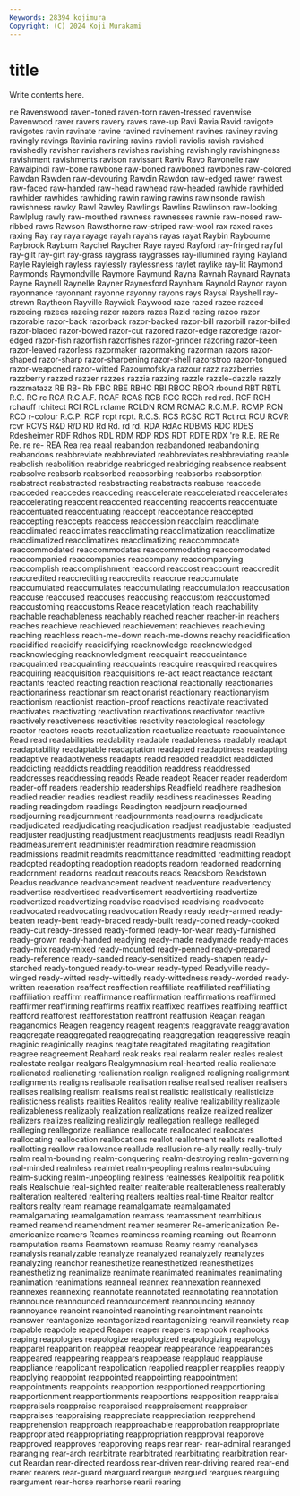 ```yaml
---
Keywords: 28394 kojimura
Copyright: (C) 2024 Koji Murakami
---
```


# title

Write contents here.



ne Ravenswood raven-toned raven-torn raven-tressed
ravenwise Ravenwood raver ravers ravery raves rave-up Ravi Ravia Ravid
ravigote ravigotes ravin ravinate ravine ravined ravinement ravines raviney raving
ravingly ravings Ravinia ravining ravins ravioli raviolis ravish ravished ravishedly
ravisher ravishers ravishes ravishing ravishingly ravishingness ravishment ravishments ravison ravissant
Raviv Ravo Ravonelle raw Rawalpindi raw-bone rawbone raw-boned rawboned rawbones
raw-colored Rawdan Rawden raw-devouring Rawdin Rawdon raw-edged rawer rawest raw-faced
raw-handed raw-head rawhead raw-headed rawhide rawhided rawhider rawhides rawhiding rawin
rawing rawins rawinsonde rawish rawishness rawky Rawl Rawley Rawlings Rawlins
Rawlinson raw-looking Rawlplug rawly raw-mouthed rawness rawnesses rawnie raw-nosed raw-ribbed
raws Rawson Rawsthorne raw-striped raw-wool rax raxed raxes raxing Ray
ray raya rayage rayah rayahs rayas rayat Raybin Raybourne Raybrook
Rayburn Raychel Raycher Raye rayed Rayford ray-fringed rayful ray-gilt ray-girt
ray-grass raygrass raygrasses ray-illumined raying Rayland Rayle Rayleigh rayless raylessly
raylessness raylet raylike ray-lit Raymond Raymonds Raymondville Raymore Raymund Rayna
Raynah Raynard Raynata Rayne Raynell Raynelle Rayner Raynesford Raynham Raynold
Raynor rayon rayonnance rayonnant rayonne rayonny rayons rays Raysal Rayshell
ray-strewn Raytheon Rayville Raywick Raywood raze razed razee razeed razeeing
razees razeing razer razers razes Razid razing razoo razor razorable
razor-back razorback razor-backed razor-bill razorbill razor-billed razor-bladed razor-bowed razor-cut razored
razor-edge razoredge razor-edged razor-fish razorfish razorfishes razor-grinder razoring razor-keen razor-leaved
razorless razormaker razormaking razorman razors razor-shaped razor-sharp razor-sharpening razor-shell razorstrop
razor-tongued razor-weaponed razor-witted Razoumofskya razour razz razzberries razzberry razzed razzer
razzes razzia razzing razzle razzle-dazzle razzly razzmatazz RB RB- Rb
RBC RBE RBHC RBI RBOC RBOR rbound RBT RBTL R.C.
RC rc RCA R.C.A.F. RCAF RCAS RCB RCC RCCh rcd
rcd. RCF RCH rchauff rchitect RCI RCL rclame RCLDN RCM
RCMAC R.C.M.P. RCMP RCN RCO r-colour R.C.P. RCP rcpt rcpt.
R.C.S. RCS RCSC RCT Rct rct RCU RCVR rcvr RCVS
R&D R/D RD Rd Rd. rd rd. RDA RdAc RDBMS
RDC RDES Rdesheimer RDF Rdhos RDL RDM RDP RDS RDT
RDTE RDX 're R.E. RE Re Re. re re- REA
Rea rea reaal reabandon reabandoned reabandoning reabandons reabbreviate reabbreviated reabbreviates
reabbreviating reable reabolish reabolition reabridge reabridged reabridging reabsence reabsent reabsolve
reabsorb reabsorbed reabsorbing reabsorbs reabsorption reabstract reabstracted reabstracting reabstracts reabuse
reaccede reacceded reaccedes reacceding reaccelerate reaccelerated reaccelerates reaccelerating reaccent reaccented
reaccenting reaccents reaccentuate reaccentuated reaccentuating reaccept reacceptance reaccepted reaccepting reaccepts
reaccess reaccession reacclaim reacclimate reacclimated reacclimates reacclimating reacclimatization reacclimatize reacclimatized
reacclimatizes reacclimatizing reaccommodate reaccommodated reaccommodates reaccommodating reaccomodated reaccompanied reaccompanies reaccompany
reaccompanying reaccomplish reaccomplishment reaccord reaccost reaccount reaccredit reaccredited reaccrediting reaccredits
reaccrue reaccumulate reaccumulated reaccumulates reaccumulating reaccumulation reaccusation reaccuse reaccused reaccuses
reaccusing reaccustom reaccustomed reaccustoming reaccustoms Reace reacetylation reach reachability reachable
reachableness reachably reached reacher reacher-in reachers reaches reachieve reachieved reachievement
reachieves reachieving reaching reachless reach-me-down reach-me-downs reachy reacidification reacidified reacidify
reacidifying reacknowledge reacknowledged reacknowledging reacknowledgment reacquaint reacquaintance reacquainted reacquainting reacquaints
reacquire reacquired reacquires reacquiring reacquisition reacquisitions re-act react reactance reactant
reactants reacted reacting reaction reactional reactionally reactionaries reactionariness reactionarism reactionarist
reactionary reactionaryism reactionism reactionist reaction-proof reactions reactivate reactivated reactivates reactivating
reactivation reactivations reactivator reactive reactively reactiveness reactivities reactivity reactological reactology
reactor reactors reacts reactualization reactualize reactuate reacuaintance Read read readabilities
readability readable readableness readably readapt readaptability readaptable readaptation readapted readaptiness
readapting readaptive readaptiveness readapts readd readded readdict readdicted readdicting readdicts
readding readdition readdress readdressed readdresses readdressing readds Reade readept Reader
reader readerdom reader-off readers readership readerships Readfield readhere readhesion readied
readier readies readiest readily readiness readinesses Reading reading readingdom readings
Readington readjourn readjourned readjourning readjournment readjournments readjourns readjudicate readjudicated readjudicating
readjudication readjust readjustable readjusted readjuster readjusting readjustment readjustments readjusts readl
Readlyn readmeasurement readminister readmiration readmire readmission readmissions readmit readmits readmittance
readmitted readmitting readopt readopted readopting readoption readopts readorn readorned readorning
readornment readorns readout readouts reads Readsboro Readstown Readus readvance readvancement
readvent readventure readvertency readvertise readvertised readvertisement readvertising readvertize readvertized readvertizing
readvise readvised readvising readvocate readvocated readvocating readvocation Ready ready ready-armed
ready-beaten ready-bent ready-braced ready-built ready-coined ready-cooked ready-cut ready-dressed ready-formed ready-for-wear
ready-furnished ready-grown ready-handed readying ready-made readymade ready-mades ready-mix ready-mixed ready-mounted
ready-penned ready-prepared ready-reference ready-sanded ready-sensitized ready-shapen ready-starched ready-tongued ready-to-wear ready-typed
Readyville ready-winged ready-witted ready-wittedly ready-wittedness ready-worded ready-written reaeration reaffect reaffection
reaffiliate reaffiliated reaffiliating reaffiliation reaffirm reaffirmance reaffirmation reaffirmations reaffirmed reaffirmer
reaffirming reaffirms reaffix reaffixed reaffixes reaffixing reafflict reafford reafforest reafforestation
reaffront reaffusion Reagan reagan reaganomics Reagen reagency reagent reagents reaggravate
reaggravation reaggregate reaggregated reaggregating reaggregation reaggressive reagin reaginic reaginically reagins
reagitate reagitated reagitating reagitation reagree reagreement Reahard reak reaks real
realarm realer reales realest realestate realgar realgars Realgymnasium real-hearted realia
realienate realienated realienating realienation realign realigned realigning realignment realignments realigns
realisable realisation realise realised realiser realisers realises realising realism realisms
realist realistic realistically realisticize realisticness realists realities Realitos reality realive
realizability realizable realizableness realizably realization realizations realize realized realizer realizers
realizes realizing realizingly reallegation reallege realleged realleging reallegorize realliance reallocate
reallocated reallocates reallocating reallocation reallocations reallot reallotment reallots reallotted reallotting
reallow reallowance reallude reallusion re-ally really really-truly realm realm-bounding realm-conquering
realm-destroying realm-governing real-minded realmless realmlet realm-peopling realms realm-subduing realm-sucking realm-unpeopling
realness realnesses Realpolitik realpolitik reals Realschule real-sighted realter realterable realterableness
realterably realteration realtered realtering realters realties real-time Realtor realtor realtors
realty ream reamage reamalgamate reamalgamated reamalgamating reamalgamation reamass reamassment reambitious
reamed reamend reamendment reamer reamerer Re-americanization Re-americanize reamers Reames reaminess
reaming reaming-out Reamonn reamputation reams Reamstown reamuse Reamy reamy reanalyses
reanalysis reanalyzable reanalyze reanalyzed reanalyzely reanalyzes reanalyzing reanchor reanesthetize reanesthetized
reanesthetizes reanesthetizing reanimalize reanimate reanimated reanimates reanimating reanimation reanimations reanneal
reannex reannexation reannexed reannexes reannexing reannotate reannotated reannotating reannotation reannounce
reannounced reannouncement reannouncing reannoy reannoyance reanoint reanointed reanointing reanointment reanoints
reanswer reantagonize reantagonized reantagonizing reanvil reanxiety reap reapable reapdole reaped
Reaper reaper reapers reaphook reaphooks reaping reapologies reapologize reapologized reapologizing
reapology reapparel reapparition reappeal reappear reappearance reappearances reappeared reappearing reappears
reappease reapplaud reapplause reappliance reapplicant reapplication reapplied reapplier reapplies reapply
reapplying reappoint reappointed reappointing reappointment reappointments reappoints reapportion reapportioned reapportioning
reapportionment reapportionments reapportions reapposition reappraisal reappraisals reappraise reappraised reappraisement reappraiser
reappraises reappraising reappreciate reappreciation reapprehend reapprehension reapproach reapproachable reapprobation reappropriate
reappropriated reappropriating reappropriation reapproval reapprove reapproved reapproves reapproving reaps rear
rear- rear-admiral rearanged rearanging rear-arch rearbitrate rearbitrated rearbitrating rearbitration rear-cut
Reardan rear-directed reardoss rear-driven rear-driving reared rear-end rearer rearers rear-guard
rearguard reargue reargued reargues rearguing reargument rear-horse rearhorse rearii rearing
